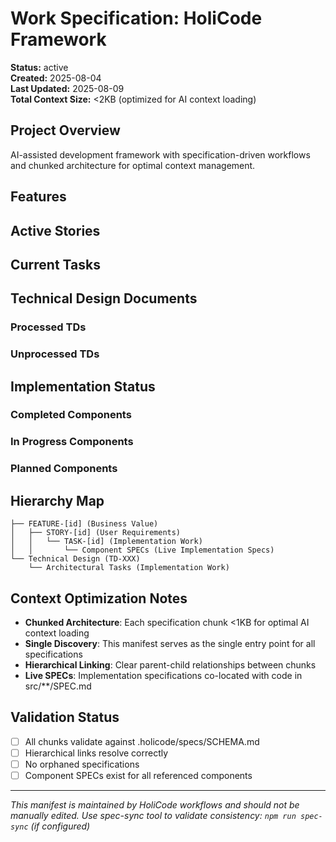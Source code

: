 # Work Specification: HoliCode Framework

**Status:** active  
**Created:** 2025-08-04  
**Last Updated:** 2025-08-09  
**Total Context Size:** <2KB (optimized for AI context loading)

## Project Overview
AI-assisted development framework with specification-driven workflows and chunked architecture for optimal context management.

## Features
<!-- Feature chunks (<1KB each) - Single Discovery Entry Point -->

## Active Stories  
<!-- Story chunks (<1KB each) linked to parent features -->

## Current Tasks
<!-- Task chunks (<1KB each) with dependency tracking -->

## Technical Design Documents
<!-- Links to TD documents processed by implementation-plan workflow -->
### Processed TDs
<!-- Track which TDs have been converted to tasks to prevent duplicates -->

### Unprocessed TDs
<!-- TDs waiting for task generation -->

## Implementation Status
<!-- Component references as they are implemented -->
### Completed Components

### In Progress Components

### Planned Components

## Hierarchy Map
<!-- Visual representation of chunk relationships for quick navigation -->
```
├── FEATURE-[id] (Business Value)
│   ├── STORY-[id] (User Requirements)  
│   │   └── TASK-[id] (Implementation Work)
│   │       └── Component SPECs (Live Implementation Specs)
└── Technical Design (TD-XXX)
    └── Architectural Tasks (Implementation Work)
```

## Context Optimization Notes
- **Chunked Architecture**: Each specification chunk <1KB for optimal AI context loading
- **Single Discovery**: This manifest serves as the single entry point for all specifications
- **Hierarchical Linking**: Clear parent-child relationships between chunks
- **Live SPECs**: Implementation specifications co-located with code in src/**/SPEC.md

## Validation Status
- [ ] All chunks validate against .holicode/specs/SCHEMA.md
- [ ] Hierarchical links resolve correctly
- [ ] No orphaned specifications
- [ ] Component SPECs exist for all referenced components

---
*This manifest is maintained by HoliCode workflows and should not be manually edited.*
*Use spec-sync tool to validate consistency: `npm run spec-sync` (if configured)*

